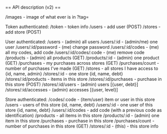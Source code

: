 == API description (v2) ==

/images - image of what ever is in ?tag=

Token authenticated:
/token - token info
/users - add user (POST)
/stores - add store (POST)

User authenticated:
/users - (admin) all users
/users/:id - (admin/me) one user
/users/:id/password - (me) change password
/users/:id/codes - (me) all my codes, add code
/users/:id/codes/:code - (me) remove code
/products - (admin) all products (GET)
/products/:id - (admin) one product (GET)
/purchases - my purchases across stores (GET)
/purchases/count - number of purchases I've made (GET)
/stores - all stores I have access to {id, name, admin}
/stores/:id - one store {id, name, debt}
/stores/:id/products - items in this store
/stores/:id/purchases - purchase in this store (POST)
/stores/:id/users - (admin) users [{user, debt}]
/stores/:id/accesses - (admin) accesses [{user, level}]

Store authenticated:
/codes/:code - (item/user) item or user in this store
/users - users of this store {id, name, debt}
/users/:id - one user of this store {id, name, debt}
/users/:id/codes - add code (with a previous code as identification)
/products - all items in this store
/products/:id - (admin) one item in this store
/purchases - purchase in this store
/purchases/count - number of purchases in this store (GET)
/stores/:id - (this) - this store info
